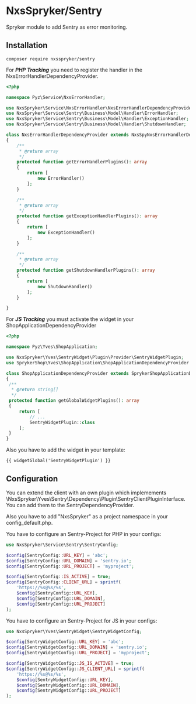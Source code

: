 NxsSpryker/Sentry
===================

Spryker module to add Sentry as error monitoring.


Installation
------------------
```
composer require nxsspryker/sentry
```

For ***PHP Tracking*** you need to register the handler in the NxsErrorHandlerDependencyProvider.
```php
<?php

namespace Pyz\Service\NxsErrorHandler;

use NxsSpryker\Service\NxsErrorHandler\NxsErrorHandlerDependencyProvider as NxsSpyNxsErrorHandlerDependencyProvider;
use NxsSpryker\Service\Sentry\Business\Model\Handler\ErrorHandler;
use NxsSpryker\Service\Sentry\Business\Model\Handler\ExceptionHandler;
use NxsSpryker\Service\Sentry\Business\Model\Handler\ShutdownHandler;

class NxsErrorHandlerDependencyProvider extends NxsSpyNxsErrorHandlerDependencyProvider
{
    /**
     * @return array
     */
    protected function getErrorHandlerPlugins(): array
    {
        return [
            new ErrorHandler()
        ];
    }

    /**
     * @return array
     */
    protected function getExceptionHandlerPlugins(): array
    {
        return [
            new ExceptionHandler()
        ];
    }

    /**
     * @return array
     */
    protected function getShutdownHandlerPlugins(): array
    {
        return [
            new ShutdownHandler()
        ];
    }

}
```

For ***JS Tracking*** you must activate the widget in your ShopApplicationDependencyProvider
```php
<?php

namespace Pyz\Yves\ShopApplication;

use NxsSpryker\Yves\SentryWidget\Plugin\Provider\SentryWidgetPlugin;
use SprykerShop\Yves\ShopApplication\ShopApplicationDependencyProvider as SprykerShopApplicationDependencyProvider;

class ShopApplicationDependencyProvider extends SprykerShopApplicationDependencyProvider
{
 /**
  * @return string[]
  */
 protected function getGlobalWidgetPlugins(): array
 {
     return [
         // ...
         SentryWidgetPlugin::class
     ];
 }
}

```

Also you have to add the widget in your template:
```
{{ widgetGlobal('SentryWidgetPlugin') }}
```


Configuration
------------------

You can extend the client with an own plugin which implemements \NxsSpryker\Yves\Sentry\Dependency\Plugin\SentryClientPluginInterface.
You can add them to the SentryDependencyProvider.

Also you have to add "NxsSpryker" as a project namespace in your config_default.php.

You have to configure an Sentry-Project for PHP in your configs:
```php
use NxsSpryker\Service\Sentry\SentryConfig;

$config[SentryConfig::URL_KEY] = 'abc';
$config[SentryConfig::URL_DOMAIN] = 'sentry.io';
$config[SentryConfig::URL_PROJECT] = 'myproject';

$config[SentryConfig::IS_ACTIVE] = true;
$config[SentryConfig::CLIENT_URL] = sprintf(
    'https://%s@%s/%s',
    $config[SentryConfig::URL_KEY],
    $config[SentryConfig::URL_DOMAIN],
    $config[SentryConfig::URL_PROJECT]
);
```


You have to configure an Sentry-Project for JS in your configs:
```php
use NxsSpryker\Yves\SentryWidget\SentryWidgetConfig;

$config[SentryWidgetConfig::URL_KEY] = 'abc';
$config[SentryWidgetConfig::URL_DOMAIN] = 'sentry.io';
$config[SentryWidgetConfig::URL_PROJECT] = 'myproject';

$config[SentryWidgetConfig::JS_IS_ACTIVE] = true;
$config[SentryWidgetConfig::JS_CLIENT_URL] = sprintf(
    'https://%s@%s/%s',
    $config[SentryWidgetConfig::URL_KEY],
    $config[SentryWidgetConfig::URL_DOMAIN],
    $config[SentryWidgetConfig::URL_PROJECT]
);

```
